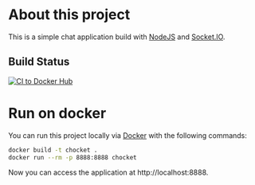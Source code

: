 About this project
==================

This is a simple chat application build with [NodeJS][0] and [Socket.IO][1].

Build Status
------------

[![CI to Docker Hub](https://github.com/MoriTanosuke/chocket/actions/workflows/main.yml/badge.svg)](https://github.com/MoriTanosuke/chocket/actions/workflows/main.yml)

Run on docker
=============

You can run this project locally via [Docker][3] with the following commands:

````bash
docker build -t chocket .
docker run --rm -p 8888:8888 chocket
````

Now you can access the application at http://localhost:8888.

[0]: http://nodejs.org/
[1]: http://socket.io/
[3]: https://docker.com
